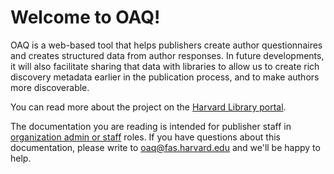 # Welcome to OAQ!

OAQ is a web-based tool that helps publishers create author questionnaires and creates structured data from author responses. In future developments, it will also facilitate sharing that data with libraries to allow us to create rich discovery metadata earlier in the publication process, and to make authors more discoverable.

You can read more about the project on the [Harvard Library portal](http://library.harvard.edu/oaq).

The documentation you are reading is intended for publisher staff in [organization admin or  staff](/publisher_workflow/organizations#about-account-roles) roles. If you have questions about this documentation, please write to <oaq@fas.harvard.edu> and we'll be happy to help.
